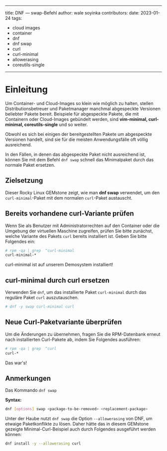 - - -
title: DNF — swap-Befehl author: wale soyinka contributors: date: 2023-01-24 tags:
  - cloud images
  - container
  - dnf
  - dnf swap
  - curl
  - curl-minimal
  - allowerasing
  - coreutils-single
- - -


# Einleitung

Um Container- und Cloud-Images so klein wie möglich zu halten, stellen Distributionsbetreuer und Paketmanager manchmal abgespeckte Versionen beliebter Pakete bereit. Beispiele für abgespeckte Pakete, die mit Containern oder Cloud-Images gebündelt werden, sind **vim-minimal, curl-minimal, coreutils-single** und so weiter.

Obwohl es sich bei einigen der bereitgestellten Pakete um abgespeckte Versionen handelt, sind sie für die meisten Anwendungsfälle oft völlig ausreichend.

In den Fällen, in denen das abgespeckte Paket nicht ausreichend ist, können Sie mit dem Befehl `dnf swap` schnell das Minimalpaket durch das normale Paket ersetzen.

## Zielsetzung

Dieser Rocky Linux GEMstone zeigt, wie man **dnf swap** verwendet, um den `curl-minimal`-Paket mit dem normalen `curl`-Paket austauscht.

## Bereits vorhandene curl-Variante prüfen

Wenn Sie als Benutzer mit Administratorrechten auf den Container oder die Umgebung der virtuellen Maschine zugreifen, prüfen Sie bitte zunächst, welche Variante des Pakets `curl` bereits installiert ist. Geben Sie bitte Folgendes ein:

```bash
# rpm -qa | grep  ^curl-minimal
curl-minimal-*
```

curl-minimal ist auf unserem Demosystem installiert!

## curl-minimal durch curl ersetzen

Verwenden Sie `dnf`, um das installierte Paket `curl-minimal` durch das reguläre Paket `curl` auszutauschen.

```bash
# dnf -y swap curl-minimal curl

```

## Neue Curl-Paketvariante überprüfen

Um die Änderungen zu übernehmen, fragen Sie die RPM-Datenbank erneut nach installierten Curl-Pakete ab, indem Sie Folgendes ausführen:

```bash
# rpm -qa | grep  ^curl
curl-*
```

Das war's!

## Anmerkungen

Das Kommando `dnf swap`

**Syntax:**

```bash
dnf [options] swap <package-to-be-removed> <replacement-package>
```

Unter der Haube nutzt `dnf swap` die Option `--allowerasing` von DNF, um etwaige Paketkonflikte zu lösen. Daher hätte das in diesem GEMstone gezeigte Minimal-Curl-Beispiel auch durch Folgendes ausgeführt werden können:

```bash
dnf install -y --allowerasing curl
```
